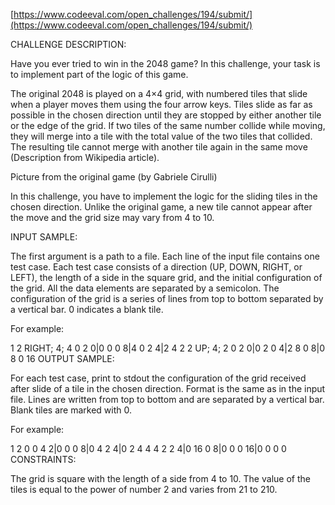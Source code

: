 [https://www.codeeval.com/open_challenges/194/submit/](https://www.codeeval.com/open_challenges/194/submit/)

CHALLENGE DESCRIPTION:

Have you ever tried to win in the 2048 game? In this challenge, your task is to implement part of the logic of this game.

The original 2048 is played on a 4×4 grid, with numbered tiles that slide when a player moves them using the four arrow keys. Tiles slide as far as possible in the chosen direction until they are stopped by either another tile or the edge of the grid. If two tiles of the same number collide while moving, they will merge into a tile with the total value of the two tiles that collided. The resulting tile cannot merge with another tile again in the same move (Description from Wikipedia article).


Picture from the original game (by Gabriele Cirulli)

In this challenge, you have to implement the logic for the sliding tiles in the chosen direction. Unlike the original game, a new tile cannot appear after the move and the grid size may vary from 4 to 10.

INPUT SAMPLE:

The first argument is a path to a file. Each line of the input file contains one test case. Each test case consists of a direction (UP, DOWN, RIGHT, or LEFT), the length of a side in the square grid, and the initial configuration of the grid. All the data elements are separated by a semicolon. The configuration of the grid is a series of lines from top to bottom separated by a vertical bar. 0 indicates a blank tile.

For example:


1
2
RIGHT; 4; 4 0 2 0|0 0 0 8|4 0 2 4|2 4 2 2
UP; 4; 2 0 2 0|0 2 0 4|2 8 0 8|0 8 0 16
OUTPUT SAMPLE:

For each test case, print to stdout the configuration of the grid received after slide of a tile in the chosen direction. Format is the same as in the input file. Lines are written from top to bottom and are separated by a vertical bar. Blank tiles are marked with 0.

For example:


1
2
0 0 4 2|0 0 0 8|0 4 2 4|0 2 4 4
4 2 2 4|0 16 0 8|0 0 0 16|0 0 0 0
CONSTRAINTS:

The grid is square with the length of a side from 4 to 10.
The value of the tiles is equal to the power of number 2 and varies from 21 to 210.
